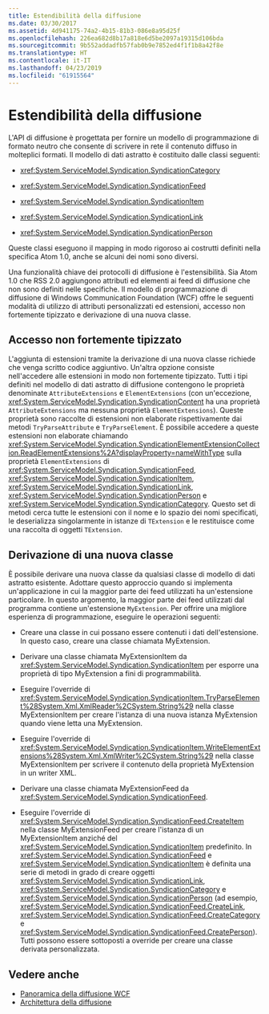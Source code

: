 ```yaml
---
title: Estendibilità della diffusione
ms.date: 03/30/2017
ms.assetid: 4d941175-74a2-4b15-81b3-086e8a95d25f
ms.openlocfilehash: 226ea682d8b17a818e6d5be2097a19315d106bda
ms.sourcegitcommit: 9b552addadfb57fab0b9e7852ed4f1f1b8a42f8e
ms.translationtype: HT
ms.contentlocale: it-IT
ms.lasthandoff: 04/23/2019
ms.locfileid: "61915564"
---
```

# <a name="syndication-extensibility"></a>Estendibilità della diffusione
L'API di diffusione è progettata per fornire un modello di programmazione di formato neutro che consente di scrivere in rete il contenuto diffuso in molteplici formati. Il modello di dati astratto è costituito dalle classi seguenti:  
  
- <xref:System.ServiceModel.Syndication.SyndicationCategory>  
  
- <xref:System.ServiceModel.Syndication.SyndicationFeed>  
  
- <xref:System.ServiceModel.Syndication.SyndicationItem>  
  
- <xref:System.ServiceModel.Syndication.SyndicationLink>  
  
- <xref:System.ServiceModel.Syndication.SyndicationPerson>  
  
 Queste classi eseguono il mapping in modo rigoroso ai costrutti definiti nella specifica Atom 1.0, anche se alcuni dei nomi sono diversi.  
  
 Una funzionalità chiave dei protocolli di diffusione è l'estensibilità. Sia Atom 1.0 che RSS 2.0 aggiungono attributi ed elementi ai feed di diffusione che non sono definiti nelle specifiche. Il modello di programmazione di diffusione di Windows Communication Foundation (WCF) offre le seguenti modalità di utilizzo di attributi personalizzati ed estensioni, accesso non fortemente tipizzato e derivazione di una nuova classe.  
  
## <a name="loosely-typed-access"></a>Accesso non fortemente tipizzato  
 L'aggiunta di estensioni tramite la derivazione di una nuova classe richiede che venga scritto codice aggiuntivo. Un'altra opzione consiste nell'accedere alle estensioni in modo non fortemente tipizzato. Tutti i tipi definiti nel modello di dati astratto di diffusione contengono le proprietà denominate `AttributeExtensions` e `ElementExtensions` (con un'eccezione, <xref:System.ServiceModel.Syndication.SyndicationContent> ha una proprietà `AttributeExtensions` ma nessuna proprietà `ElementExtensions`). Queste proprietà sono raccolte di estensioni non elaborate rispettivamente dai metodi `TryParseAttribute` e `TryParseElement`. È possibile accedere a queste estensioni non elaborate chiamando <xref:System.ServiceModel.Syndication.SyndicationElementExtensionCollection.ReadElementExtensions%2A?displayProperty=nameWithType> sulla proprietà `ElementExtensions` di <xref:System.ServiceModel.Syndication.SyndicationFeed>, <xref:System.ServiceModel.Syndication.SyndicationItem>, <xref:System.ServiceModel.Syndication.SyndicationLink>, <xref:System.ServiceModel.Syndication.SyndicationPerson> e <xref:System.ServiceModel.Syndication.SyndicationCategory>. Questo set di metodi cerca tutte le estensioni con il nome e lo spazio dei nomi specificati, le deserializza singolarmente in istanze di `TExtension` e le restituisce come una raccolta di oggetti `TExtension`.  
  
## <a name="deriving-a-new-class"></a>Derivazione di una nuova classe  
 È possibile derivare una nuova classe da qualsiasi classe di modello di dati astratto esistente. Adottare questo approccio quando si implementa un'applicazione in cui la maggior parte dei feed utilizzati ha un'estensione particolare. In questo argomento, la maggior parte dei feed utilizzati dal programma contiene un'estensione `MyExtension`. Per offrire una migliore esperienza di programmazione, eseguire le operazioni seguenti:  
  
- Creare una classe in cui possano essere contenuti i dati dell'estensione. In questo caso, creare una classe chiamata MyExtension.  
  
- Derivare una classe chiamata MyExtensionItem da <xref:System.ServiceModel.Syndication.SyndicationItem> per esporre una proprietà di tipo MyExtension a fini di programmabilità.  
  
- Eseguire l'override di <xref:System.ServiceModel.Syndication.SyndicationItem.TryParseElement%28System.Xml.XmlReader%2CSystem.String%29> nella classe MyExtensionItem per creare l'istanza di una nuova istanza MyExtension quando viene letta una MyExtension.  
  
- Eseguire l'override di <xref:System.ServiceModel.Syndication.SyndicationItem.WriteElementExtensions%28System.Xml.XmlWriter%2CSystem.String%29> nella classe MyExtensionItem per scrivere il contenuto della proprietà MyExtension in un writer XML.  
  
- Derivare una classe chiamata MyExtensionFeed da <xref:System.ServiceModel.Syndication.SyndicationFeed>.  
  
- Eseguire l'override di <xref:System.ServiceModel.Syndication.SyndicationFeed.CreateItem> nella classe MyExtensionFeed per creare l'istanza di un MyExtensionItem anziché del <xref:System.ServiceModel.Syndication.SyndicationItem> predefinito. In <xref:System.ServiceModel.Syndication.SyndicationFeed> e <xref:System.ServiceModel.Syndication.SyndicationItem> è definita una serie di metodi in grado di creare oggetti <xref:System.ServiceModel.Syndication.SyndicationLink>, <xref:System.ServiceModel.Syndication.SyndicationCategory> e <xref:System.ServiceModel.Syndication.SyndicationPerson> (ad esempio, <xref:System.ServiceModel.Syndication.SyndicationFeed.CreateLink>, <xref:System.ServiceModel.Syndication.SyndicationFeed.CreateCategory> e <xref:System.ServiceModel.Syndication.SyndicationFeed.CreatePerson>). Tutti possono essere sottoposti a override per creare una classe derivata personalizzata.  
  
## <a name="see-also"></a>Vedere anche

- [Panoramica della diffusione WCF](../../../../docs/framework/wcf/feature-details/wcf-syndication-overview.md)
- [Architettura della diffusione](../../../../docs/framework/wcf/feature-details/architecture-of-syndication.md)

